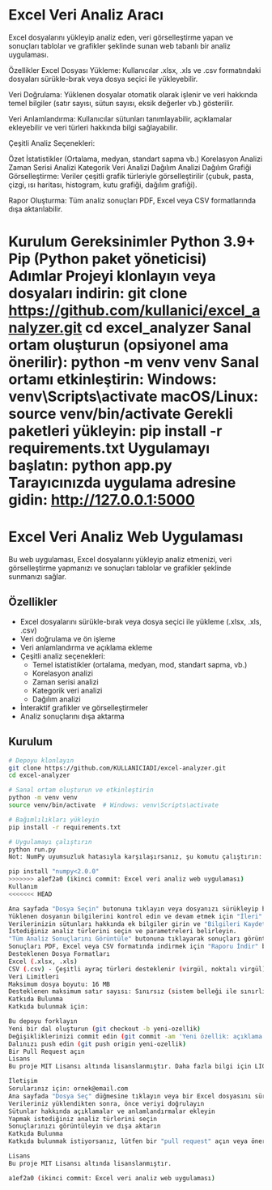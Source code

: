 # Excel Veri Analiz Aracı
Excel dosyalarını yükleyip analiz eden, veri görselleştirme yapan ve sonuçları tablolar ve grafikler şeklinde sunan web tabanlı bir analiz uygulaması.

Özellikler
Excel Dosyası Yükleme: Kullanıcılar .xlsx, .xls ve .csv formatındaki dosyaları sürükle-bırak veya dosya seçici ile yükleyebilir.

Veri Doğrulama: Yüklenen dosyalar otomatik olarak işlenir ve veri hakkında temel bilgiler (satır sayısı, sütun sayısı, eksik değerler vb.) gösterilir.

Veri Anlamlandırma: Kullanıcılar sütunları tanımlayabilir, açıklamalar ekleyebilir ve veri türleri hakkında bilgi sağlayabilir.

Çeşitli Analiz Seçenekleri:

Özet İstatistikler (Ortalama, medyan, standart sapma vb.)
Korelasyon Analizi
Zaman Serisi Analizi
Kategorik Veri Analizi
Dağılım Analizi
Dağılım Grafiği
Görselleştirme: Veriler çeşitli grafik türleriyle görselleştirilir (çubuk, pasta, çizgi, ısı haritası, histogram, kutu grafiği, dağılım grafiği).

Rapor Oluşturma: Tüm analiz sonuçları PDF, Excel veya CSV formatlarında dışa aktarılabilir.

Kurulum
Gereksinimler
Python 3.9+
Pip (Python paket yöneticisi)
Adımlar
Projeyi klonlayın veya dosyaları indirin:
git clone https://github.com/kullanici/excel_analyzer.git
cd excel_analyzer
Sanal ortam oluşturun (opsiyonel ama önerilir):
python -m venv venv
Sanal ortamı etkinleştirin:
Windows:
venv\Scripts\activate
macOS/Linux:
source venv/bin/activate
Gerekli paketleri yükleyin:
pip install -r requirements.txt
Uygulamayı başlatın:
python app.py
Tarayıcınızda uygulama adresine gidin:
http://127.0.0.1:5000
=======
# Excel Veri Analiz Web Uygulaması

Bu web uygulaması, Excel dosyalarını yükleyip analiz etmenizi, veri görselleştirme yapmanızı ve sonuçları tablolar ve grafikler şeklinde sunmanızı sağlar.

## Özellikler

- Excel dosyalarını sürükle-bırak veya dosya seçici ile yükleme (.xlsx, .xls, .csv)
- Veri doğrulama ve ön işleme
- Veri anlamlandırma ve açıklama ekleme
- Çeşitli analiz seçenekleri:
  - Temel istatistikler (ortalama, medyan, mod, standart sapma, vb.)
  - Korelasyon analizi
  - Zaman serisi analizi
  - Kategorik veri analizi
  - Dağılım analizi
- İnteraktif grafikler ve görselleştirmeler
- Analiz sonuçlarını dışa aktarma

## Kurulum

```bash
# Depoyu klonlayın
git clone https://github.com/KULLANICIADI/excel-analyzer.git
cd excel-analyzer

# Sanal ortam oluşturun ve etkinleştirin
python -m venv venv
source venv/bin/activate  # Windows: venv\Scripts\activate

# Bağımlılıkları yükleyin
pip install -r requirements.txt

# Uygulamayı çalıştırın
python run.py
Not: NumPy uyumsuzluk hatasıyla karşılaşırsanız, şu komutu çalıştırın:

pip install "numpy<2.0.0"
>>>>>>> a1ef2a0 (ikinci commit: Excel veri analiz web uygulaması)
Kullanım
<<<<<<< HEAD

Ana sayfada "Dosya Seçin" butonuna tıklayın veya dosyanızı sürükleyip bırakın.
Yüklenen dosyanın bilgilerini kontrol edin ve devam etmek için "İleri" butonuna tıklayın.
Verilerinizin sütunları hakkında ek bilgiler girin ve "Bilgileri Kaydet" butonuna tıklayın.
İstediğiniz analiz türlerini seçin ve parametreleri belirleyin.
"Tüm Analiz Sonuçlarını Görüntüle" butonuna tıklayarak sonuçları görüntüleyin.
Sonuçları PDF, Excel veya CSV formatında indirmek için "Raporu İndir" butonunu kullanın.
Desteklenen Dosya Formatları
Excel (.xlsx, .xls)
CSV (.csv) - Çeşitli ayraç türleri desteklenir (virgül, noktalı virgül)
Veri Limitleri
Maksimum dosya boyutu: 16 MB
Desteklenen maksimum satır sayısı: Sınırsız (sistem belleği ile sınırlıdır)
Katkıda Bulunma
Katkıda bulunmak için:

Bu depoyu forklayın
Yeni bir dal oluşturun (git checkout -b yeni-ozellik)
Değişikliklerinizi commit edin (git commit -am 'Yeni özellik: açıklama')
Dalınızı push edin (git push origin yeni-ozellik)
Bir Pull Request açın
Lisans
Bu proje MIT Lisansı altında lisanslanmıştır. Daha fazla bilgi için LICENSE dosyasına bakın.

İletişim
Sorularınız için: ornek@email.com
Ana sayfada "Dosya Seç" düğmesine tıklayın veya bir Excel dosyasını sürükleyip bırakın
Verileriniz yüklendikten sonra, önce veriyi doğrulayın
Sütunlar hakkında açıklamalar ve anlamlandırmalar ekleyin
Yapmak istediğiniz analiz türlerini seçin
Sonuçlarınızı görüntüleyin ve dışa aktarın
Katkıda Bulunma
Katkıda bulunmak istiyorsanız, lütfen bir "pull request" açın veya önerileriniz için bir "issue" oluşturun.

Lisans
Bu proje MIT Lisansı altında lisanslanmıştır.

a1ef2a0 (ikinci commit: Excel veri analiz web uygulaması)